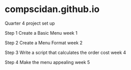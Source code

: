 # compscidan.github.io
Quarter 4 project set up

Step 1 Create a Basic Menu week 1

Step 2 Create a Menu Format week 2 

Step 3 Write a script that calculates the order cost week 4

Step 4 Make the menu appealing week 5

